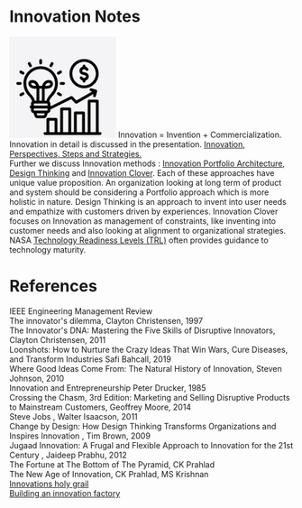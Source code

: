 # Innovation Notes
![Innovation=Invention+Commercialization](https://github.com/Abh4git/InnovationNotes/blob/main/innovation.PNG) Innovation = Invention + Commercialization.   
Innovation in detail is discussed in the presentation. [Innovation, Perspectives, Steps and Strategies.](https://github.com/Abh4git/InnovationNotes/blob/main/Definitions/Innovation_Perspectives_Steps_Strategies.pdf)   
Further we discuss Innovation methods : [Innovation Portfolio Architecture](https://github.com/Abh4git/InnovationNotes/blob/main/InnovationPortfolioArchitecture/README.md),
[Design Thinking](https://github.com/Abh4git/InnovationNotes/blob/main/DesignThinking/2017-05-DesignThinkingExternal.pdf) and [Innovation Clover](https://github.com/Abh4git/InnovationNotes/blob/main/InnovationClover/README.md).
Each of these approaches have unique value proposition. An organization looking at long term of product and system should be considering a Portfolio approach which is more holistic in nature. Design Thinking is an approach to invent into user needs and empathize with customers driven by experiences. Innovation Clover focuses on Innovation as management of constraints, like inventing into customer needs and also looking at alignment to organizational strategies. NASA [Technology Readiness Levels (TRL)](https://github.com/Abh4git/InnovationNotes/blob/main/TRL/README.md) often provides guidance to technology maturity.


# References 
IEEE Engineering Management Review  
The innovator's dilemma, Clayton Christensen, 1997  
The Innovator's DNA: Mastering the Five Skills of Disruptive Innovators, Clayton Christensen, 2011  
Loonshots: How to Nurture the Crazy Ideas That Win Wars, Cure Diseases, and Transform Industries Safi Bahcall, 2019  
Where Good Ideas Come From: The Natural History of Innovation, Steven Johnson, 2010  
Innovation and Entrepreneurship Peter Drucker, 1985  
Crossing the Chasm, 3rd Edition: Marketing and Selling Disruptive Products to Mainstream Customers, Geoffrey Moore, 2014  
Steve Jobs , Walter Isaacson, 2011  
Change by Design: How Design Thinking Transforms Organizations and Inspires Innovation ,  Tim Brown, 2009  
Jugaad Innovation: A Frugal and Flexible Approach to Innovation for the 21st Century , Jaideep Prabhu, 2012  
The Fortune at The Bottom of The Pyramid, CK Prahlad  
The New Age of Innovation, CK Prahlad, MS Krishnan  
[Innovations holy grail](https://hbr.org/2010/07/innovations-holy-grail)  
[Building an innovation factory](https://hbr.org/2000/05/building-an-innovation-factory-2)



